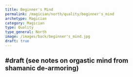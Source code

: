 ```yaml
---
title: Beginner's Mind
permalink: /magician/north/quality/beginner's_mind
archetype: Magician
category: Magician
type: Quality
type_general: North
image: /images/back/beginner's_mind.jpg
draft: true
---
```

#draft (see notes on orgastic mind from shamanic de-armoring)
---
